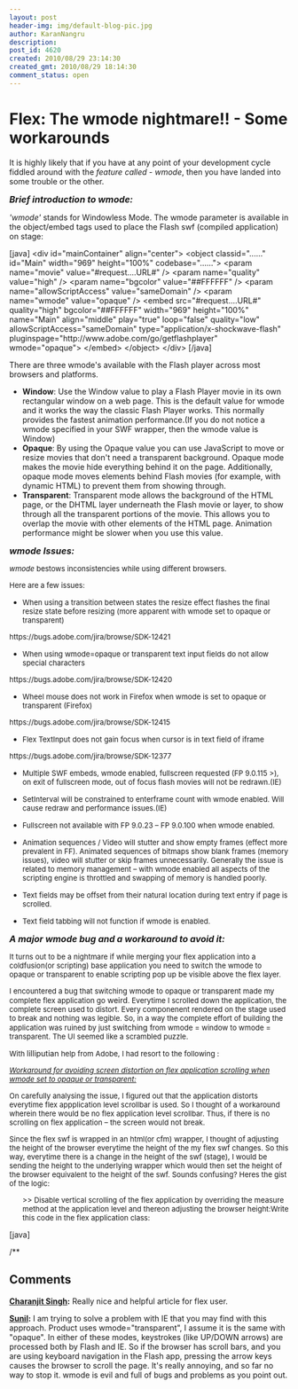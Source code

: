 ```yaml
---
layout: post
header-img: img/default-blog-pic.jpg
author: KaranNangru
description: 
post_id: 4620
created: 2010/08/29 23:14:30
created_gmt: 2010/08/29 18:14:30
comment_status: open
---
```


#  Flex: The wmode nightmare!! - Some workarounds

<!--        @page { margin: 2cm }       P { margin-bottom: 0.21cm } -->

<p>It is highly likely that if you have at any point of your development cycle fiddled around with the <em>feature </em><em>called </em>- <em>wmode</em>, then you have landed into some trouble or the other.</p>
<!--        @page { margin: 2cm }       P { margin-bottom: 0.21cm } -->

<p><!--        @page { margin: 2cm }       P { margin-bottom: 0.21cm } --> <!--        @page { margin: 2cm }       P { margin-bottom: 0.21cm } --><span style="font-size: medium;"><em><strong>Brief introduction to wmode:</strong></em></span></p>
<!--        @page { margin: 2cm }       P { margin-bottom: 0.21cm } -->

<p><em>'wmode'</em> stands for Windowless Mode. The wmode parameter is available in the object/embed tags used to place the Flash swf (compiled application) on stage:<!--more--></p>
<p>[java]
&lt;div id=&quot;mainContainer&quot; align=&quot;center&quot;&gt;
&lt;object classid=&quot;......&quot; id=&quot;Main&quot; width=&quot;969&quot; height=&quot;100%&quot; codebase=&quot;......&quot;&gt;
&lt;param name=&quot;movie&quot; value=&quot;#request....URL#&quot; /&gt;
&lt;param name=&quot;quality&quot; value=&quot;high&quot; /&gt;
&lt;param name=&quot;bgcolor&quot; value=&quot;##FFFFFF&quot; /&gt;
&lt;param name=&quot;allowScriptAccess&quot; value=&quot;sameDomain&quot; /&gt;
&lt;param name=&quot;wmode&quot; value=&quot;opaque&quot; /&gt;
&lt;embed src=&quot;#request....URL#&quot; quality=&quot;high&quot; bgcolor=&quot;##FFFFFF&quot; width=&quot;969&quot; height=&quot;100%&quot; name=&quot;Main&quot; align=&quot;middle&quot; play=&quot;true&quot; loop=&quot;false&quot; quality=&quot;low&quot;
allowScriptAccess=&quot;sameDomain&quot; type=&quot;application/x-shockwave-flash&quot; pluginspage=&quot;http://www.adobe.com/go/getflashplayer&quot; wmode=&quot;opaque&quot;&gt;
&lt;/embed&gt;
&lt;/object&gt;
&lt;/div&gt;
[/java]</p>
<p>There are three wmode's available with the Flash player across most browsers and platforms.
<ul>
    <li><strong>Window</strong>: Use the    Window value to play a Flash Player movie in its own rectangular    window on a web page. This is the default value for wmode and it    works the way the classic Flash Player works. This normally provides    the fastest animation performance.(If you do not notice a wmode     specified in your SWF wrapper, then the wmode value is Window)</li>
    <li><strong>Opaque</strong>: By using   the Opaque value you can use JavaScript to move or resize movies    that don't need a transparent background. Opaque mode makes the     movie hide everything behind it on the page. Additionally, opaque   mode moves elements behind Flash movies (for example, with dynamic  HTML) to prevent them from showing through.</li>
    <li><strong>Transparent</strong>: Transparent mode allows the   background of the HTML page, or the DHTML layer underneath the Flash    movie or layer, to show through all the transparent portions of the     movie. This allows you to overlap the movie with other elements of  the HTML page. Animation performance might be slower when you use   this value.</li>
</ul>
<!--        @page { margin: 2cm }       P { margin-bottom: 0.21cm } --><span style="font-size: medium;"><em><strong>wmode Issues:</strong></em></span></p>
<p><span style="font-size: small;"><em>wmode</em> bestows inconsistencies while using different browsers.</span></p>
<p><span style="font-size: small;">Here are a few issues:</span>
<ul>
    <li><span style="font-size: small;">When using a transition between states the resize effect flashes the final resize state before resizing (more apparent with wmode set to opaque or transparent)</span></li>
</ul>
<span style="font-size: small;">https://bugs.adobe.com/jira/browse/SDK-12421</span>
<ul>
    <li><span style="font-size: small;">When using wmode=opaque or transparent text input fields do not allow special characters </span></li>
</ul>
<span style="font-size: small;">https://bugs.adobe.com/jira/browse/SDK-12420</span>
<ul>
    <li><span style="font-size: small;"> Wheel mouse does not work in Firefox when wmode is set to opaque or transparent (Firefox)</span></li>
</ul>
<span style="font-size: small;">https://bugs.adobe.com/jira/browse/SDK-12415</span>
<ul>
    <li><span style="font-size: small;">Flex TextInput does not gain focus when cursor is in text field of iframe</span></li>
</ul>
<span style="font-size: small;">https://bugs.adobe.com/jira/browse/SDK-12377</span>
<ul>
    <li><span style="font-size: small;">Multiple SWF embeds, wmode enabled, fullscreen requested (FP 9.0.115 &gt;), on exit of fullscreen mode, out of focus flash movies will not be redrawn.(IE)</span></li>
</ul>
<ul>
    <li><span style="font-size: small;">SetInterval will be constrained to enterframe count with wmode enabled. Will cause redraw and performance issues.(IE)</span></li>
</ul>
<ul>
    <li><span style="font-size: small;">Fullscreen not available with FP 9.0.23 – FP 9.0.100 when wmode enabled.</span></li>
</ul>
<ul>
    <li><span style="font-size: small;">Animation sequences / Video will stutter and show empty frames (effect more prevalent in FF). Animated sequences of bitmaps show blank frames (memory issues), video will stutter or skip frames unnecessarily. Generally the issue is related to memory management – with wmode enabled all aspects of the scripting engine is throttled and swapping of memory is handled poorly.</span></li>
</ul>
<ul>
    <li><span style="font-size: small;">Text fields may be offset from their natural location during text entry if page is scrolled.</span></li>
</ul>
<ul>
    <li><span style="font-size: small;"> Text field tabbing will not function if wmode is enabled.</span></li>
</ul>
<!--        @page { margin: 2cm }       P { margin-bottom: 0.21cm } --><span style="font-size: small;"><span style="font-size: medium;"><em><strong>A major wmode bug and a workaround to avoid it:</strong></em></span> </span></p>
<p><span style="font-size: small;">It turns out to be a nightmare if while merging  your flex application into a coldfusion(or scripting) base application you need to switch the wmode to opaque or transparent to enable scripting pop up be visible above the flex layer. </span></p>
<p><span style="font-size: small;">I encountered a bug that switching wmode to opaque or transparent made my complete flex application go </span>weird<span style="font-size: small;">. Everytime I scrolled down the application, the complete screen used to distort. Every componenent rendered on the stage used to break and nothing was legible. So, in a way the complete effort of building the application was ruined by just </span>switching <span style="font-size: small;">from wmode = window to wmode = transparent. The UI seemed like a scrambled puzzle.</span></p>
<p><span style="font-size: small;">With </span>lilliputian<span style="font-size: small;"> help from Adobe, I had resort to the following :</span></p>
<!--        @page { margin: 2cm }       P { margin-bottom: 0.21cm } -->

<p><span style="text-decoration: underline;"><span style="font-size: small;"><em>Workaround for avoiding screen distortion on flex application scrolling when wmode set to opaque or transparent:</em></span></span></p>
<p><span style="font-size: small;">On carefully analysing the issue, I figured out that the application distorts everytime flex appplication level scrollbar is used. So I thought of a workaround wherein there would be no flex application level scrollbar. Thus, if there is no scrolling on flex application – the screen would not break.</span></p>
<p><span style="font-size: small;">Since the flex swf is wrapped in an html(or cfm) wrapper, I thought of adjusting the height of the browser everytime the height of the my flex swf changes. So this way, everytime there is a change in the height of the swf (stage), I would be sending the height to the underlying wrapper which would then set the height of the browser equivalent to the height of the swf.  Sounds confusing? Heres the gist of the logic:</span>
<ul><span style="font-size: small;">&gt;&gt;    Disable vertical scrolling of the flex application by overriding the    measure method at the application level and thereon adjusting the   browser height:</span><span style="font-size: small;">Write this code in the flex application class:</span><span style="font-size: small;">
</span></ul>
[java]</p>
<p>/**</p>

## Comments

**[Charanjit Singh](#441 "2010-09-02 13:40:07"):** Really nice and helpful article for flex user.

**[Sunil](#3122 "2010-11-03 02:00:04"):** I am trying to solve a problem with IE that you may find with this approach. Product uses wmode="transparent", I assume it is the same with "opaque". In either of these modes, keystrokes (like UP/DOWN arrows) are processed both by Flash and IE. So if the browser has scroll bars, and you are using keyboard navigation in the Flash app, pressing the arrow keys causes the browser to scroll the page. It's really annoying, and so far no way to stop it. wmode is evil and full of bugs and problems as you point out.

